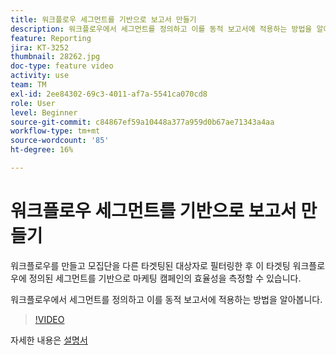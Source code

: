 ```yaml
---
title: 워크플로우 세그먼트를 기반으로 보고서 만들기
description: 워크플로우에서 세그먼트를 정의하고 이를 동적 보고서에 적용하는 방법을 알아봅니다.
feature: Reporting
jira: KT-3252
thumbnail: 28262.jpg
doc-type: feature video
activity: use
team: TM
exl-id: 2ee84302-69c3-4011-af7a-5541ca070cd8
role: User
level: Beginner
source-git-commit: c84867ef59a10448a377a959d0b67ae71343a4aa
workflow-type: tm+mt
source-wordcount: '85'
ht-degree: 16%

---
```


# 워크플로우 세그먼트를 기반으로 보고서 만들기

워크플로우를 만들고 모집단을 다른 타겟팅된 대상자로 필터링한 후 이 타겟팅 워크플로우에 정의된 세그먼트를 기반으로 마케팅 캠페인의 효율성을 측정할 수 있습니다.

워크플로우에서 세그먼트를 정의하고 이를 동적 보고서에 적용하는 방법을 알아봅니다.

>[!VIDEO](https://video.tv.adobe.com/v/28262?quality=12&learn=on)

자세한 내용은 [설명서](https://experienceleague.adobe.com/docs/campaign-standard/using/reporting/customizing-reports/creating-a-report-workflow-segment.html?lang=en)
